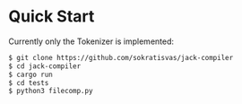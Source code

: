 # Quick Start

Currently only the Tokenizer is implemented:
```bash 
$ git clone https://github.com/sokratisvas/jack-compiler
$ cd jack-compiler
$ cargo run
$ cd tests
$ python3 filecomp.py
```

